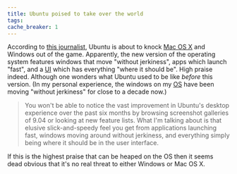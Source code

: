 ```yaml
---
title: Ubuntu poised to take over the world
tags: 
cache_breaker: 1
---
```


According to [this journalist](http://news.cnet.com/8301-1001_3-10226746-92.html), Ubuntu is about to knock [Mac OS X](/wiki/Mac_OS_X) and Windows out of the game. Apparently, the new version of the operating system features windows that move "without jerkiness", apps which launch "fast", and a [UI](/wiki/UI) which has everything "where it should be". High praise indeed. Although one wonders what Ubuntu used to be like *before* this version. (In my personal experience, the windows on my [OS](/wiki/OS) have been moving "without jerkiness" for close to a decade now.)

> You won't be able to notice the vast improvement in Ubuntu's desktop experience over the past six months by browsing screenshot galleries of 9.04 or looking at new feature lists. What I'm talking about is that elusive slick-and-speedy feel you get from applications launching fast, windows moving around without jerkiness, and everything simply being where it should be in the user interface.

If this is the highest praise that can be heaped on the OS then it seems dead obvious that it's no real threat to either Windows or Mac OS X.
